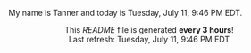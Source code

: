 My name is Tanner and today is Tuesday, July 11, 9:46 PM EDT.

<p align="center">This <i>README</i> file is generated <b>every 3 hours</b>!</br>Last refresh: Tuesday, July 11, 9:46 PM EDT<br /></p>
